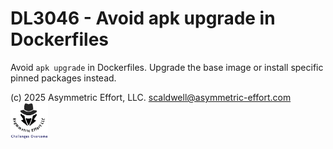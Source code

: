 # DL3046 - Avoid apk upgrade in Dockerfiles

Avoid `apk upgrade` in Dockerfiles. Upgrade the base image or install specific pinned packages instead.

(c) 2025 Asymmetric Effort, LLC. <scaldwell@asymmetric-effort.com>
[<img src="../img/asymmetric-effort.png" alt="Asymmetric Effort logo" width="60" height="60">](https://asymmetric-effort.com/)
